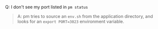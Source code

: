 Q: I don't see my port listed in `pm status`
> A: pm tries to source an `env.sh` from the application directory, and looks for an `export PORT=3023` environment variable.
